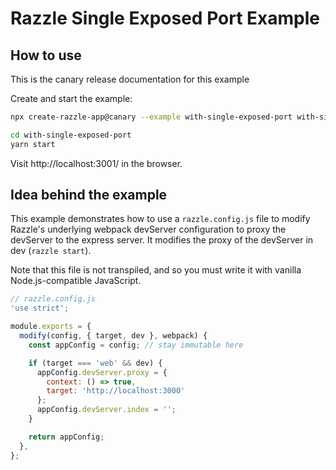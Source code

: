# Razzle Single Exposed Port Example

## How to use

<!-- START install generated instructions please keep comment here to allow auto update -->
<!-- DON'T EDIT THIS SECTION, INSTEAD RE-RUN yarn update-examples TO UPDATE -->
This is the canary release documentation for this example

Create and start the example:

```bash
npx create-razzle-app@canary --example with-single-exposed-port with-single-exposed-port

cd with-single-exposed-port
yarn start
```
<!-- END install generated instructions please keep comment here to allow auto update -->

Visit http://localhost:3001/ in the browser.

## Idea behind the example
This example demonstrates how to use a `razzle.config.js` file to modify Razzle's
underlying webpack devServer configuration to proxy the devServer to the express server.
It modifies the proxy of the devServer in dev (`razzle start`).

Note that this file is not transpiled, and so you must write it with vanilla
Node.js-compatible JavaScript.

```js
// razzle.config.js
'use strict';

module.exports = {
  modify(config, { target, dev }, webpack) {
    const appConfig = config; // stay immutable here

    if (target === 'web' && dev) {
      appConfig.devServer.proxy = {
        context: () => true,
        target: 'http://localhost:3000'
      };
      appConfig.devServer.index = '';
    }

    return appConfig;
  },
};
```
